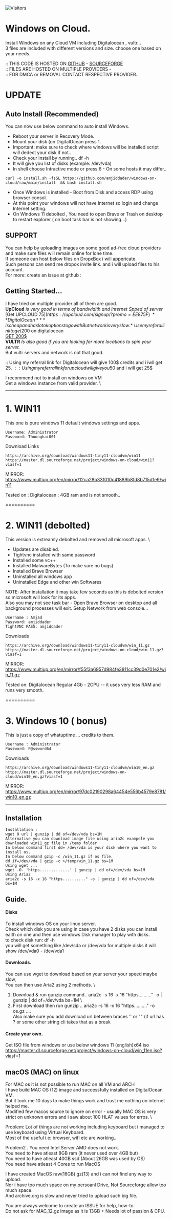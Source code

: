![Visitors](https://api.visitorbadge.io/api/visitors?path=amjiddader%2Fwindows-on-cloud&label=VISITORS&labelColor=%232ccce4&countColor=%23f47373&style=flat&labelStyle=upper)




# Windows on Cloud.

Install Windows on any Cloud VM including Digitalocean , vultr... \
3 files are included with different versions and size. choose one based on your needs.

:: THIS CODE IS HOSTED ON [GITHUB](https://github.com/amjiddader/windows-on-cloud) - [SOURCEFORGE](https://sourceforge.net/projects/windows-on-cloud/)  \
:: FILES ARE HOSTED ON MULTIPLE PROVIDERS - \
:: FOR DMCA or REMOVAL CONTACT RESPECTIVE PROVIDER.. 


# UPDATE 
## Auto Install (Recommended)
You can now use below command to auto install Windows.
- Reboot your server in Recovery Mode.
- Mount your disk (on DigitalOcean press 1.
- Important: make sure to check where windows will be installed script will dedect your disk if not..
- Check your install by running..  df -h
- It will give you list of disks (example: /dev/vda)
- In shell choose Intractive mode or press 6 - On some hosts it may differ..
 
``` curl -o install.sh -fsSL https://github.com/amjiddader/windows-on-cloud/raw/main/install  && bash install.sh ```

- Once Windows is installed - Boot from Disk and access RDP using browser consol.
- At this point your windows will not have Internet so login and change Internet setting.
- On Windows 11 debolted , You need to open Brave or Trash on desktop to restart explorer ( on boot task bar is not showing...)

## SUPPORT 
You can help by uploading images on some good ad-free cloud providers and make sure files will remain online for lone time. \
If someone can host below files on DropxBox i will appericate. \
Such persons can send me dropox invite link. and i will upload files to his account. \
For more: create an issue at github :

## Getting Started... 
I have tried on multiple provider all of them are good. \
**UpCloud** *is very good in terms of bandwidith and Internet Spped of server* \
[Get UPCLOUD 75$](https://upcloud.com/signup/?promo=EE875F) \
**DigitalOcean** *is cheap and has lot ok options to go with But network is very slow.* \
Use my referal link to get 200$ on digitalocean \
[GET 200$](https://m.do.co/c/f5028642478c) \
**VULTR** *Is also good if you are looking for more locations to spin your server.* \
But vultr servers and network is not that good.

:: Using my referral link for Digitalocean will give 100$ credits and i iwll get 25$. \
:: Using my referral link for upcloud will give you 50$ and i will get 25$ 

I recommend not to install on windows on VM  \
Get a windows instance from valid provider. \

---------------------------------------------------------------
# 1. WIN11
This one is pure windows 11 default windows settings and apps.
```
Username: Administrator
Password: Thuonghai001
```
Download Links
```
https://archive.org/download/windows11-tiny11-cloudvm/win11
https://master.dl.sourceforge.net/project/windows-on-cloud/win11?viasf=1
```
MIRROR: https://www.multiup.org/en/mirror/12ca28b33f010c41889b8fd8b715d1e9/win11

Tested on : Digitalocean : 4GB ram and is not smooth..

==========

# 2.  WIN11 (debolted) 
This version is extreamly debolted and removed all microsoft apps. \
- Updates are disabled.
- Tightvnc installed with same password 
- Installed some vc++
- Installed MalwareBytes (To make sure no bugs)
- Installed Brave Browser
- Uninstalled all windows app
- Uninstalled Edge and other win Softwares

NOTE: After installation it may take few seconds as this is debolted version so microsoft will look for its apps. \
Also you may not see task bar - Open Brave Browser on desktop and all background processes will exit.
Setup Network from web console... 

```
Username : Amjad 
Password: amjiddader
TightVNC PASS: amjiddader
```

Downloads
```
https://archive.org/download/windows11-tiny11-cloudvm/win_11.gz
https://master.dl.sourceforge.net/project/windows-on-cloud/win_11.gz?viasf=1
```
MIRROR: https://www.multiup.org/en/mirror/f55f3a6957d984fe3811cc39d0e701e2/win_11.gz

Tested on: Digitalocean Regular 4Gb - 2CPU -- it uses very less RAM and runs very smooth.

==========
# 3. Windows 10 ( bonus)
This is just a copy of whatuptime ... credits to them.
```
Username : Administrator
Password: P@ssword64
```

Downloads
```
https://archive.org/download/windows11-tiny11-cloudvm/win10_en.gz
https://master.dl.sourceforge.net/project/windows-on-cloud/win10_en.gz?viasf=1
```
MIRROR: https://www.multiup.org/en/mirror/97dc02190298a64454e556b4579e8781/win10_en.gz

------------------------
## Installation
```
Installation :
wget O url | gunzip | dd of=/dev/vda bs=1M
Alternative you can download image file using aria2c exampele you downloaded win11_gz file in /temp folder 
In below command first dd= /dev/vda is your disk where you want to install os.
In below command gzip -c /win_11.gz if os file.
dd if=/dev/vda | gzip -c >/temp/win_11.gz bs=1M
Using wget ...
wget -O- 'https.............' | gunzip | dd of=/dev/vda bs=1M
Using Aria2
aria2c -s 16 -x 16 "https.........." -o | gunzip | dd of=/dev/vda bs=1M
```

## Guide. 

#### Disks 
To install windows OS on your linux server. \
Check which disk you are using in case you have 2 disks you can install eaith on one and then use windows Disk manager to play with disks. \
to check disk run: df -h \
you will get something like /dev/sda or /dev/vda  for multiple disks it will show /dev/vda0 - /dev/vda1

#### Downloads. 
You can use wget to download based on your server your speed maybe slow, \
You can then use Aria2 using 2 methods. \
1. Download & run gunzip command.. aria2c -s 16 -x 16 "https.........." -o | gunzip | dd of=/dev/vda bs=1M \
2. First download then run gunzip .. aria2c -s 16 -x 16 "https.........." -o os.gz .... \
Also make sure you add download url between braces '' or "" (if url has ? or some other string cli takes that as a break

#### Create your own. 
Get ISO file from windows or use below windows 11 (english)x64 iso \
https://master.dl.sourceforge.net/project/windows-on-cloud/win_11en.iso?viasf=1

 ## macOS (MAC) on linux
For MAC os it is not possible to run MAC on all VM and ARCH \
I have build MAC OS (12) image and successfully installed on DigitalOcean VM. \
But it took me 10 days to make things work and trust me nothing on internet helped me. \
Modified few macos source to ignore on error - usually MAC OS is very strict on unknown errors and i saw about 100 HLAT values for erros. \

Problem: Lot of things are not working including keyboard but i managed to use keyboard using Virtual Keyboard. \
Most of the useful i.e: browser, wifi etc are working..

Problem2 . You need Intel Server AMD does not work. \
You need to have atleast 8GB ram (it never used over 4GB but) \
You need to have atleast 40GB ssd (About 26GB was used by OS) \
You need have atleast 4 Cores to run MacOS


I have created MacOS raw(16GB) gz(13) and i can not find any way to upload. \
Nor i have too much space on my persoanl Drive, Not Sourceforge allow too much space. \
And archive.org is slow and never tried to upload such big file.

You are always welcome to create an ISSUE for help, how-to. \
Do not ask for MAC_12.gz image as it is 13GB + Needs lot of passion & CPU.
